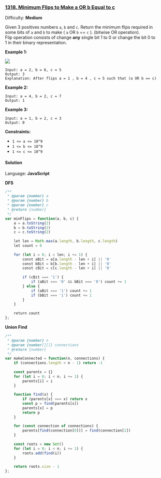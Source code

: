 ### [1318\. Minimum Flips to Make a OR b Equal to c](https://leetcode.com/problems/minimum-flips-to-make-a-or-b-equal-to-c/)

Difficulty: **Medium**


Given 3 positives numbers `a`, `b` and `c`. Return the minimum flips required in some bits of `a` and `b` to make ( `a` OR `b` == `c` ). (bitwise OR operation).  
Flip operation consists of change **any** single bit 1 to 0 or change the bit 0 to 1 in their binary representation.

**Example 1:**

![](https://assets.leetcode.com/uploads/2020/01/06/sample_3_1676.png)

```
Input: a = 2, b = 6, c = 5
Output: 3
Explanation: After flips a = 1 , b = 4 , c = 5 such that (a OR b == c)
```

**Example 2:**

```
Input: a = 4, b = 2, c = 7
Output: 1
```

**Example 3:**

```
Input: a = 1, b = 2, c = 3
Output: 0
```

**Constraints:**

*   `1 <= a <= 10^9`
*   `1 <= b <= 10^9`
*   `1 <= c <= 10^9`


#### Solution

Language: **JavaScript**

**DFS**
```javascript
/**
 * @param {number} a
 * @param {number} b
 * @param {number} c
 * @return {number}
 */
var minFlips = function(a, b, c) {
    a = a.toString(2)
    b = b.toString(2)
    c = c.toString(2)
    
    let len = Math.max(a.length, b.length, c.length)
    let count = 0
    
    for (let i = 0; i < len; i += 1) {
        const aBit = a[a.length - len + i] || '0'
        const bBit = b[b.length - len + i] || '0'
        const cBit = c[c.length - len + i] || '0'
        
        if (cBit === '1') {
            if (aBit === '0' && bBit === '0') count += 1
        } else {
            if (aBit === '1') count += 1
            if (bBit === '1') count += 1
        }
    }
    
    return count
};
```

**Union Find**
```javascript
/**
 * @param {number} n
 * @param {number[][]} connections
 * @return {number}
 */
var makeConnected = function(n, connections) {
    if (connections.length < n - 1) return -1
    
    const parents = {}
    for (let i = 0; i < n; i += 1) {
        parents[i] = i
    }
    
    function find(x) {
        if (parents[x] === x) return x
        const p = find(parents[x])
        parents[x] = p
        return p
    }
    
    for (const connection of connections) {
        parents[find(connection[0])] = find(connection[1])
    }
                                        
    const roots = new Set()
    for (let i = 0; i < n; i += 1) {
        roots.add(find(i))
    }
    
    return roots.size - 1
};
```